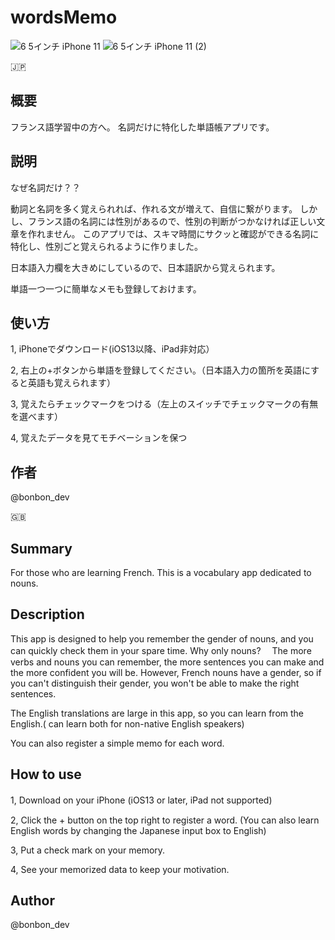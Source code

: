 # wordsMemo

![6 5インチ iPhone 11](https://user-images.githubusercontent.com/85513047/132508443-94e81908-8ca7-4d8e-9acf-66ecc9b20381.png)
![6 5インチ iPhone 11 (2)](https://user-images.githubusercontent.com/85513047/132508420-5644ce88-beaf-42de-989c-a27335b66f7b.png)


🇯🇵
## 概要
フランス語学習中の方へ。 名詞だけに特化した単語帳アプリです。

## 説明

なぜ名詞だけ？？　

動詞と名詞を多く覚えられれば、作れる文が増えて、自信に繋がります。
しかし、フランス語の名詞には性別があるので、性別の判断がつかなければ正しい文章を作れません。
このアプリでは、スキマ時間にサクッと確認ができる名詞に特化し、性別ごと覚えられるように作りました。

日本語入力欄を大きめにしているので、日本語訳から覚えられます。

単語一つ一つに簡単なメモも登録しておけます。

## 使い方
1, iPhoneでダウンロード(iOS13以降、iPad非対応）　

2, 右上の+ボタンから単語を登録してください。（日本語入力の箇所を英語にすると英語も覚えられます）

3, 覚えたらチェックマークをつける（左上のスイッチでチェックマークの有無を選べます）

4, 覚えたデータを見てモチベーションを保つ

## 作者
@bonbon_dev

🇬🇧
## Summary
For those who are learning French. This is a vocabulary app dedicated to nouns.

## Description
This app is designed to help you remember the gender of nouns, and you can quickly check them in your spare time.
Why only nouns?　
The more verbs and nouns you can remember, the more sentences you can make and the more confident you will be. However, French nouns have a gender, so if you can't distinguish their gender, you won't be able to make the right sentences. 

The English translations are large in this app, so you can learn from the English.( can learn both for non-native English speakers)

You can also register a simple memo for each word.

## How to use
1, Download on your iPhone (iOS13 or later, iPad not supported)　

2, Click the + button on the top right to register a word. (You can also learn English words by changing the Japanese input box to English)

3, Put a check mark on your memory.

4, See your memorized data to keep your motivation.

## Author
@bonbon_dev

